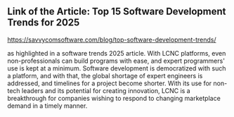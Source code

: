 ## Link of the Article: Top 15 Software Development Trends for 2025
https://savvycomsoftware.com/blog/top-software-development-trends/

as highlighted in a software trends 2025 article. With LCNC platforms, even non-professionals can build programs with ease, and expert programmers' use is kept at a minimum. Software development is democratized with such a platform, and with that, the global shortage of expert engineers is addressed, and timelines for a project become shorter. With its use for non-tech leaders and its potential for creating innovation, LCNC is a breakthrough for companies wishing to respond to changing marketplace demand in a timely manner.